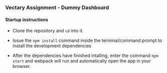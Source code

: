 ### Vectary Assignment - Dummy Dashboard

#### Startup instructions

- Clone the repository and ```cd``` into it.

- Issue the ```npm install``` command inside the 
terminal/command prompt to install the development dependencies

- After the dependencies have finished intalling, enter the command
```npm start``` and webpack will run and automatically open the app in your browser.
